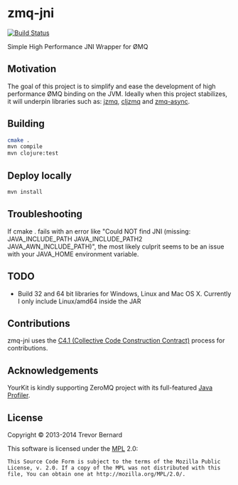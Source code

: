 # zmq-jni

[![Build Status](https://travis-ci.org/zeromq/zmq-jni.png)](https://travis-ci.org/zeromq/zmq-jni)

Simple High Performance JNI Wrapper for ØMQ

## Motivation

The goal of this project is to simplify and ease the development of high
performance ØMQ binding on the JVM. Ideally when this project stabilizes, it
will underpin libraries such as: [jzmq](https://github.com/zeromq/jzmq),
[cljzmq](https://github.com/zeromq/cljzmq) and
[zmq-async](https://github.com/lynaghk/zmq-async).

## Building

```bash
cmake .
mvn compile
mvn clojure:test
```
## Deploy locally

```bash
mvn install
```

## Troubleshooting

If cmake . fails with an error like "Could NOT find JNI (missing: JAVA_INCLUDE_PATH JAVA_INCLUDE_PATH2
JAVA_AWN_INCLUDE_PATH)", the most likely culprit seems to be an issue with your JAVA_HOME environment
variable.

## TODO

* Build 32 and 64 bit libraries for Windows, Linux and Mac OS X. Currently I
  only include Linux/amd64 inside the JAR

## Contributions

zmq-jni uses the
[C4.1 (Collective Code Construction Contract)](http://rfc.zeromq.org/spec:22)
process for contributions.

## Acknowledgements

YourKit is kindly supporting ZeroMQ project with its full-featured [Java Profiler](http://www.yourkit.com/java/profiler/index.jsp).

## License

Copyright © 2013-2014 Trevor Bernard

This software is licensed under the [MPL] 2.0:

    This Source Code Form is subject to the terms of the Mozilla Public
    License, v. 2.0. If a copy of the MPL was not distributed with this
    file, You can obtain one at http://mozilla.org/MPL/2.0/.

[MPL]: http://www.mozilla.org/MPL/2.0/
